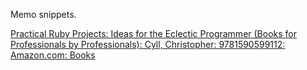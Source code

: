 Memo snippets.

[Practical Ruby Projects: Ideas for the Eclectic Programmer \(Books for Professionals by Professionals\): Cyll, Christopher: 9781590599112: Amazon\.com: Books](https://www.amazon.com/Practical-Ruby-Projects-Programmer-Professionals/dp/159059911X)
